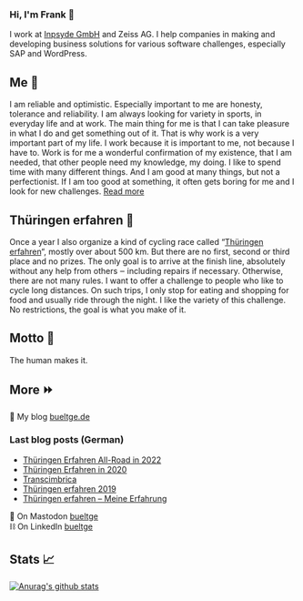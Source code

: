 ### Hi, I'm Frank 👋

I work at [Inpsyde GmbH](https://github.com/inpsyde/) and Zeiss AG. I help companies in making and developing business solutions for various software challenges, especially SAP and WordPress.

## Me :man:
I am reliable and optimistic. Especially important to me are honesty, tolerance and reliability. I am always looking for variety in sports, in everyday life and at work. The main thing for me is that I can take pleasure in what I do and get something out of it. That is why work is a very important part of my life. I work because it is important to me, not because I have to. Work is for me a wonderful confirmation of my existence, that I am needed, that other people need my knowledge, my doing. I like to spend time with many different things. And I am good at many things, but not a perfectionist. If I am too good at something, it often gets boring for me and I look for new challenges. [Read more](https://inpsyde.com/en/cto-frank-bueltge/)

## Thüringen erfahren :bicyclist:
Once a year I also organize a kind of cycling race called “[Thüringen erfahren](https://bueltge.de/thueringen-erfahren/)“, mostly over about 500 km. But there are no first, second or third place and no prizes. The only goal is to arrive at the finish line, absolutely without any help from others ‒ including repairs if necessary. Otherwise, there are not many rules. I want to offer a challenge to people who like to cycle long distances. On such trips, I only stop for eating and shopping for food and usually ride through the night. I like the variety of this challenge. No restrictions, the goal is what you make of it.

## Motto :loudspeaker:
The human makes it.

## More :fast_forward:
:page_with_curl: My blog [bueltge.de](https://bueltge.de/)<br>
### Last blog posts (German)
<!-- BLOG-POST-LIST:START -->
- [Thüringen Erfahren All-Road in 2022](https://bueltge.de/thueringen-erfahren-all-road-in-2022/4616/)
- [Thüringen Erfahren in 2020](https://bueltge.de/thueringen-erfahren-in-2020/4571/)
- [Transcimbrica](https://bueltge.de/transcimbrica/4558/)
- [Thüringen erfahren 2019](https://bueltge.de/thueringen-erfahren-2019/4525/)
- [Thüringen erfahren – Meine Erfahrung](https://bueltge.de/thueringen-erfahren-meine-erfahrung/4504/)
<!-- BLOG-POST-LIST:END -->

:speech_balloon: On Mastodon <a rel="me" href="https://home.social/@bueltge">bueltge</a><br>
:chains: On LinkedIn [bueltge](https://www.linkedin.com/in/bueltge/)<br>

## Stats :chart_with_upwards_trend:
[![Anurag's github stats](https://github-readme-stats.vercel.app/api?username=bueltge)](https://github.com/bueltge/)
